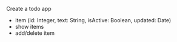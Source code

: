  Create a todo app
 - item (id: Integer, text: String, isActive: Boolean, updated: Date)
 - show items
 - add/delete item